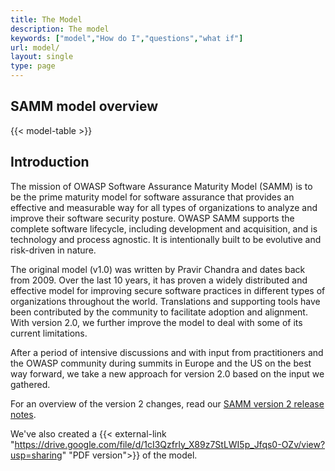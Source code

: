 ```yaml
---
title: The Model
description: The model
keywords: ["model","How do I","questions","what if"]
url: model/
layout: single
type: page
---
```


## SAMM model overview

{{< model-table >}}

## Introduction

The mission of OWASP Software Assurance Maturity Model (SAMM) is to be the prime maturity model for software assurance that provides an effective and measurable way for all types of organizations to analyze and improve their software security posture. OWASP SAMM supports the complete software lifecycle, including development and acquisition, and is technology and process agnostic. It is intentionally built to be evolutive and risk-driven in nature.

The original model (v1.0) was written by Pravir Chandra and dates back from 2009. Over the last 10 years, it has proven a widely distributed and effective model for improving secure software practices in different types of organizations throughout the world. Translations and supporting tools have been contributed by the community to facilitate adoption and alignment. With version 2.0, we further improve the model to deal with some of its current limitations.

After a period of intensive discussions and with input from practitioners and the OWASP community during summits in Europe and the US on the best way forward, we take a new approach for version 2.0 based on the input we gathered.

For an overview of the version 2 changes, read our [SAMM version 2 release notes](/release-notes-v2).

We've also created a {{< external-link "https://drive.google.com/file/d/1cI3Qzfrly_X89z7StLWI5p_Jfqs0-OZv/view?usp=sharing" "PDF version">}} of the model.
